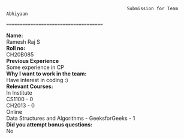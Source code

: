                                                  Submission for Team Abhiyaan 
                                             ====================================
**Name:** <br/>
Ramesh Raj S <br/>
**Roll no:** <br/>
CH20B085 <br/>
**Previous Experience** <br/>
Some experience in CP <br/>
**Why I want to work in the team:** <br/>
Have interest in coding :) <br/>
**Relevant Courses:** <br/>
In Institute <br/>
CS1100 - 0 <br/>
CH2013 - 0 <br/>
Online <br/>
Data Structures and Algorithms - GeeksforGeeks - 1 <br/>
**Did you attempt bonus questions:** <br/>
No
